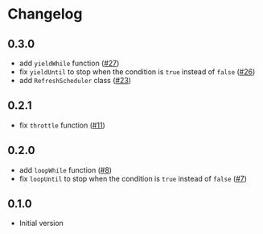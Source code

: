 # Changelog

## 0.3.0

- add `yieldWhile` function ([#27](https://github.com/Aceworks-Studio/roblox-utils/pull/27))
- fix `yieldUntil` to stop when the condition is `true` instead of `false` ([#26](https://github.com/Aceworks-Studio/roblox-utils/pull/26))
- add `RefreshScheduler` class ([#23](https://github.com/Aceworks-Studio/roblox-utils/pull/23))

## 0.2.1

- fix `throttle` function ([#11](https://github.com/Aceworks-Studio/roblox-utils/pull/11))

## 0.2.0

- add `loopWhile` function ([#8](https://github.com/Aceworks-Studio/roblox-utils/pull/8))
- fix `loopUntil` to stop when the condition is `true` instead of `false` ([#7](https://github.com/Aceworks-Studio/roblox-utils/pull/7))

## 0.1.0

- Initial version
